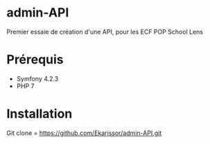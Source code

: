 # admin-API # 

Premier essaie de création d'une API, pour les ECF POP School Lens

# Prérequis #

- Symfony 4.2.3
- PHP 7

# Installation #

Git clone = https://github.com/Ekarissor/admin-API.git
